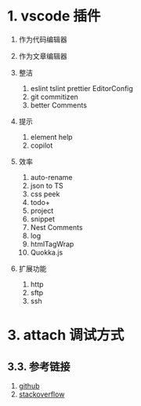 # 1. vscode 插件

1. 作为代码编辑器
2. 作为文章编辑器

1. 整洁
   1. eslint tslint prettier EditorConfig
   2. git commitizen
   3. better Comments
1. 提示
   1. element help
   2. copilot
1. 效率
   1. auto-rename
   1. json to TS
   1. css peek
   1. todo+
   1. project
   1. snippet
   1. Nest Comments
   2. log
   3. htmlTagWrap
   4. Quokka.js
1. 扩展功能
   1. http
   2. sftp
   3. ssh

# 3. attach 调试方式

## 3.3. 参考链接

1. [github](https://github.com/Microsoft/vscode-chrome-debug/blob/master/README.md#attach)
1. [stackoverflow](https://stackoverflow.com/questions/51563287/how-to-make-chrome-always-launch-with-remote-debugging-port-flag)
